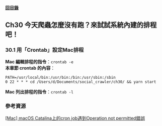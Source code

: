 #### [回目錄](../README.md)
## Ch30	今天爬蟲怎麼沒有跑？來試試系統內建的排程吧！

### 30.1 用「Crontab」設定Mac排程
**Mac 編輯排程的指令**：`crontab -e`  
**本章節 crontab 的內容**：
```
PATH=/usr/local/bin:/usr/bin:/bin:/usr/sbin:/sbin
0 22 * * * cd /Users/d/Documents/social_crawler/ch30/ && yarn start
```
**Mac 列出排程的指令**：`crontab -l`  

### 參考資源
[[Mac] macOS Catalina上的cron job遇到Operation not permitted錯誤](https://ephrain.net/mac-macos-catalina-上的-cron-job-遇到-operation-not-permitted-錯誤/)